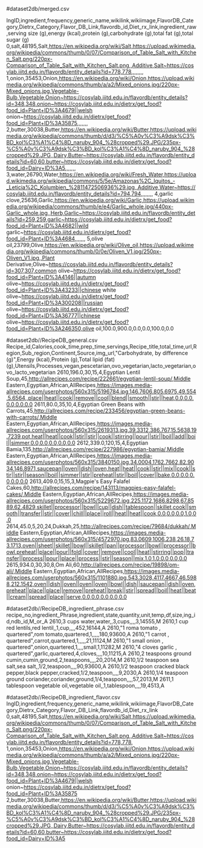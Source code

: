 #dataset2db/merged.csv

IngID,ingredient,frequency,generic_name,wikilink,wikiimage,FlavorDB_Category,Dietrx_Category,Flavor_DB_Link,flavordb_id,Diet_rx_link,ingredient_raw,serving size (g),energy (kcal),protein (g),carbohydrate (g),total fat (g),total sugar (g)
0,salt,48195,Salt,https://en.wikipedia.org/wiki/Salt,https://upload.wikimedia.org/wikipedia/commons/thumb/0/07/Comparison_of_Table_Salt_with_Kitchen_Salt.png/220px-Comparison_of_Table_Salt_with_Kitchen_Salt.png,,Additive,Salt~https://cosylab.iiitd.edu.in/flavordb/entity_details?id=778,778,,,,,,,,
1,onion,35453,Onion,https://en.wikipedia.org/wiki/Onion,https://upload.wikimedia.org/wikipedia/commons/thumb/a/a2/Mixed_onions.jpg/220px-Mixed_onions.jpg,Vegetable-Bulb,Vegetable,Onion~https://cosylab.iiitd.edu.in/flavordb/entity_details?id=348,348,onion~https://cosylab.iiitd.edu.in/dietrx/get_food?food_id=Plant+ID%3A4679||welsh onion~https://cosylab.iiitd.edu.in/dietrx/get_food?food_id=Plant+ID%3A35875,,,,,,,
2,butter,30038,Butter,https://en.wikipedia.org/wiki/Butter,https://upload.wikimedia.org/wikipedia/commons/thumb/d/d3/%C5%A0v%C3%A9dsk%C3%BD_kol%C3%A1%C4%8D_naruby_904_%28cropped%29.JPG/235px-%C5%A0v%C3%A9dsk%C3%BD_kol%C3%A1%C4%8D_naruby_904_%28cropped%29.JPG,,Dairy,Butter~https://cosylab.iiitd.edu.in/flavordb/entity_details?id=60,60,butter~https://cosylab.iiitd.edu.in/dietrx/get_food?food_id=Dairy+ID%3A5,,,,,,,
3,water,26790,Water,https://en.wikipedia.org/wiki/Fresh_Water,https://upload.wikimedia.org/wikipedia/commons/5/5e/Amazonas%2C_Iquitos_-_Leticia%2C_Kolumbien_%2811472506936%29.jpg,,Additive,Water~https://cosylab.iiitd.edu.in/flavordb/entity_details?id=794,794,,,,,,,,
4,garlic clove,25636,Garlic,https://en.wikipedia.org/wiki/Garlic,https://upload.wikimedia.org/wikipedia/commons/thumb/e/e4/Garlic_whole.jpg/440px-Garlic_whole.jpg,,Herb,Garlic~https://cosylab.iiitd.edu.in/flavordb/entity_details?id=259,259,garlic~https://cosylab.iiitd.edu.in/dietrx/get_food?food_id=Plant+ID%3A4682||wild garlic~https://cosylab.iiitd.edu.in/dietrx/get_food?food_id=Plant+ID%3A4684,,,,,,,
5,olive oil,23799,Olive,https://en.wikipedia.org/wiki/Olive_oil,https://upload.wikimedia.org/wikipedia/commons/thumb/0/0e/Oliven_V1.jpg/250px-Oliven_V1.jpg,,Plant Derivative,Olive~https://cosylab.iiitd.edu.in/flavordb/entity_details?id=307,307,common olive~https://cosylab.iiitd.edu.in/dietrx/get_food?food_id=Plant+ID%3A4146||autumn olive~https://cosylab.iiitd.edu.in/dietrx/get_food?food_id=Plant+ID%3A43233||chinese white olive~https://cosylab.iiitd.edu.in/dietrx/get_food?food_id=Plant+ID%3A300208||russian olive~https://cosylab.iiitd.edu.in/dietrx/get_food?food_id=Plant+ID%3A36777||chinese olive~https://cosylab.iiitd.edu.in/dietrx/get_food?food_id=Plant+ID%3A246350,olive oil,100.0,900.0,0.0,0.0,100.0,0.0


#dataset2db//RecipeDB_general.csv
Recipe_id,Calories,cook_time,prep_time,servings,Recipe_title,total_time,url,Region,Sub_region,Continent,Source,img_url,"Carbohydrate, by difference (g)",Energy (kcal),Protein (g),Total lipid (fat) (g),Utensils,Processes,vegan,pescetarian,ovo_vegetarian,lacto_vegetarian,ovo_lacto_vegetarian
2610,196.0,30,15,4,Egyptian Lentil Soup,45,http://allrecipes.com/recipe/222661/egyptian-lentil-soup/,Middle Eastern,Egyptian,African,AllRecipes,https://images.media-allrecipes.com/userphotos/560x315/5196784.jpg,146.7606,805.6975,49.554,5.6564,,place||heat||cook||remove||cool||blend||smooth||stir||heat,0.0,0.0,0.0,0.0,0.0
2611,80.0,35,10,4,Egyptian Green Beans with Carrots,45,http://allrecipes.com/recipe/233456/egyptian-green-beans-with-carrots/,Middle Eastern,Egyptian,African,AllRecipes,https://images.media-allrecipes.com/userphotos/560x315/2619313.jpg,39.3312,386.767,15.5638,19.7239,pot,heat||heat||cook||stir||stir||cook||stirring||pour||stir||boil||add||boil||simmer,0.0,0.0,0.0,0.0,0.0
2612,339.0,120,15,4,Egyptian Bamia,135,http://allrecipes.com/recipe/227986/egyptian-bamia/,Middle Eastern,Egyptian,African,AllRecipes,https://images.media-allrecipes.com/userphotos/560x315/3840150.jpg,34.0004,1762.7662,82.9034,146.8971,saucepan||oven||dish||oven,heat||heat||cook||stir||mix||cook||stir||stir||season||boil||simmer||stir||preheat||stir||boil||cover||bake,0.0,0.0,0.0,0.0,0.0
2613,409.0,15,15,3,Magpie's Easy Falafel Cakes,60,http://allrecipes.com/recipe/143113/magpies-easy-falafel-cakes/,Middle Eastern,Egyptian,African,AllRecipes,https://images.media-allrecipes.com/userphotos/560x315/5229672.jpg,225.1172,1686.8298,67.8589,62.4829,skillet||processor||bowl||cup||dish||tablespoon||skillet,cook||smooth||transfer||stir||cover||chill||place||roll||heat||heat||cook,0.0,0.0,0.0,1.0,0.0
2614,45.0,5,20,24,Dukkah,25,http://allrecipes.com/recipe/79684/dukkah/,Middle Eastern,Egyptian,African,AllRecipes,https://images.media-allrecipes.com/userphotos/560x315/4572970.jpg,83.0609,1006.238,26.18,73.1713,oven||sheet||skillet||bowl||skillet||pan||processor||bowl||processor||bowl,preheat||place||pour||fold||cover||remove||cool||heat||stirring||pop||transfer||process||pour||place||process||stir||season||mix,1.0,1.0,0.0,0.0,0.0
2615,934.0,30,30,8,Om Ali,60,http://allrecipes.com/recipe/19898/om-ali/,Middle Eastern,Egyptian,African,AllRecipes,https://images.media-allrecipes.com/userphotos/560x315/1101880.jpg,543.3028,4117.4667,46.5988,212.1542,oven||dish||oven||oven||oven||bowl||dish||saucepan||dish||oven,preheat||place||place||remove||preheat||break||stir||spread||boil||heat||beat||cream||spread||place||serve,0.0,0.0,0.0,0.0,0.0




#dataset2db//RecipeDB_ingredient_phrase.csv
recipe_no,ingredient_Phrase,ingredient,state,quantity,unit,temp,df,size,ing_id,ndb_id,M_or_A
2610,3 cups water,water,,3,cups,,,,3,14555,M
2610,1 cup red lentils,red lentil,,1,cup,,,,452,16144,A
2610,"1 roma tomato , quartered",rom tomato,quartered,1,,,,,180,93600,A
2610,"1 carrot , quartered",carrot,quartered,1,,,,,21,11124,M
2610,"1 small onion , quartered",onion,quartered,1,,,,small,1,11282,M
2610,"4 cloves garlic , quartered",garlic,quartered,4,cloves,,,,10,11215,A
2610,2 teaspoons ground cumin,cumin,ground,2,teaspoons,,,,20,2014,M
2610,1/2 teaspoon sea salt,sea salt,,1/2,teaspoon,,,,90,93600,A
2610,1/2 teaspoon cracked black pepper,black pepper,cracked,1/2,teaspoon,,,,9,2030,A
2610,1/4 teaspoon ground coriander,coriander,ground,1/4,teaspoon,,,,57,2013,M
2611,1 tablespoon vegetable oil,vegetable oil,,1,tablespoon,,,,19,4513,A



#dataset2db//RecipeDB_ingredient_flavor.csv
IngID,ingredient,frequency,generic_name,wikilink,wikiimage,FlavorDB_Category,Dietrx_Category,Flavor_DB_Link,flavordb_id,Diet_rx_link
0,salt,48195,Salt,https://en.wikipedia.org/wiki/Salt,https://upload.wikimedia.org/wikipedia/commons/thumb/0/07/Comparison_of_Table_Salt_with_Kitchen_Salt.png/220px-Comparison_of_Table_Salt_with_Kitchen_Salt.png,,Additive,Salt~https://cosylab.iiitd.edu.in/flavordb/entity_details?id=778,778,
1,onion,35453,Onion,https://en.wikipedia.org/wiki/Onion,https://upload.wikimedia.org/wikipedia/commons/thumb/a/a2/Mixed_onions.jpg/220px-Mixed_onions.jpg,Vegetable-Bulb,Vegetable,Onion~https://cosylab.iiitd.edu.in/flavordb/entity_details?id=348,348,onion~https://cosylab.iiitd.edu.in/dietrx/get_food?food_id=Plant+ID%3A4679||welsh onion~https://cosylab.iiitd.edu.in/dietrx/get_food?food_id=Plant+ID%3A35875
2,butter,30038,Butter,https://en.wikipedia.org/wiki/Butter,https://upload.wikimedia.org/wikipedia/commons/thumb/d/d3/%C5%A0v%C3%A9dsk%C3%BD_kol%C3%A1%C4%8D_naruby_904_%28cropped%29.JPG/235px-%C5%A0v%C3%A9dsk%C3%BD_kol%C3%A1%C4%8D_naruby_904_%28cropped%29.JPG,,Dairy,Butter~https://cosylab.iiitd.edu.in/flavordb/entity_details?id=60,60,butter~https://cosylab.iiitd.edu.in/dietrx/get_food?food_id=Dairy+ID%3A5








